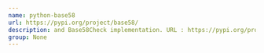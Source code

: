 ```yaml
---
name: python-base58
url: https://pypi.org/project/base58/
description: and Base58Check implementation. URL : https://pypi.org/project/base58/ Groups : None
group: None
---
```


